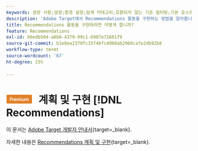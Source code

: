 ```yaml
---
keywords: 권장 사항;설정;환경 설정;업계 카테고리;호환되지 않는 기준 필터링;기본 호스트 그룹;썸네일 기본 url;Recommendations API 토큰
description: 'Adobe Target에서 Recommendations 활동을 구현하는 방법을 알아봅니다. '
title: Recommendations 활동을 구현하려면 어떻게 합니까?
feature: Recommendations
exl-id: b6edb504-a8b6-4379-99c1-6907e71601f9
source-git-commit: b1e8ea2370fc15f4bfcd960ab2960cafe2db92b8
workflow-type: tm+mt
source-wordcount: '67'
ht-degree: 25%

---
```


# ![PREMIUM](/help/main/assets/premium.png) 계획 및 구현 [!DNL Recommendations]

이 문서는 [Adobe Target 개발자 안내서](https://developer-stage.adobe.com/target/){target=_blank}.

자세한 내용은 [Recommendations 계획 및 구현](https://developer-stage.adobe.com/target/implement/recommendations/){target=_blank}.
